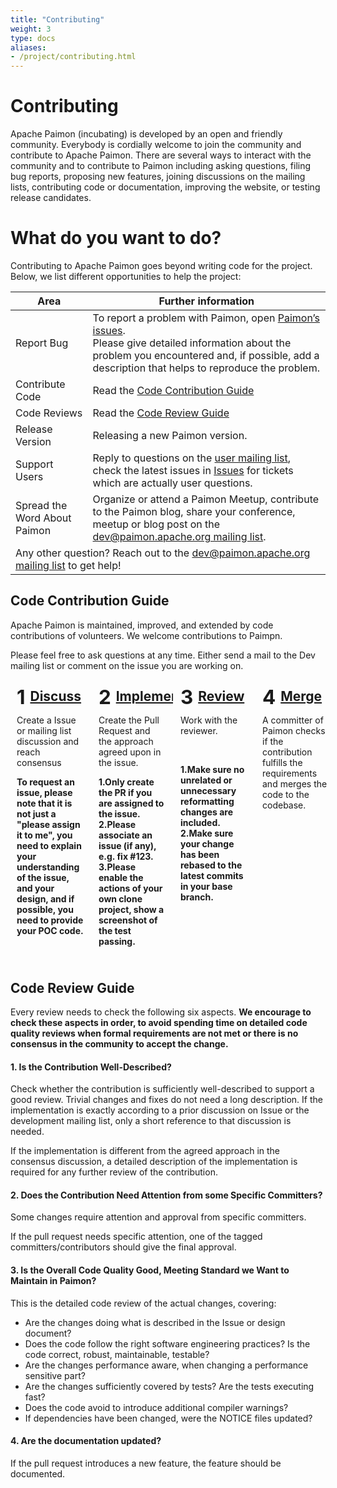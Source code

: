 ```yaml
---
title: "Contributing"
weight: 3
type: docs
aliases:
- /project/contributing.html
---
```

<!--
Licensed to the Apache Software Foundation (ASF) under one
or more contributor license agreements.  See the NOTICE file
distributed with this work for additional information
regarding copyright ownership.  The ASF licenses this file
to you under the Apache License, Version 2.0 (the
"License"); you may not use this file except in compliance
with the License.  You may obtain a copy of the License at

  http://www.apache.org/licenses/LICENSE-2.0

Unless required by applicable law or agreed to in writing,
software distributed under the License is distributed on an
"AS IS" BASIS, WITHOUT WARRANTIES OR CONDITIONS OF ANY
KIND, either express or implied.  See the License for the
specific language governing permissions and limitations
under the License.
-->

# Contributing

Apache Paimon (incubating) is developed by an open and friendly community. Everybody is cordially welcome to join
the community and contribute to Apache Paimon. There are several ways to interact with the community and to contribute
to Paimon including asking questions, filing bug reports, proposing new features, joining discussions on the mailing
lists, contributing code or documentation, improving the website, or testing release candidates.

<h1>What do you want to do?</h1>
<p>Contributing to Apache Paimon goes beyond writing code for the project. Below, we list different opportunities to help the project:</p>

<table class="table table-bordered">
  <thead>
    <tr>
      <th>Area</th>
      <th>Further information</th>
    </tr>
  </thead>
  <tbody>
    <tr>
      <td><span class="glyphicon glyphicon-exclamation-sign" aria-hidden="true"></span> Report Bug</td>
      <td>To report a problem with Paimon, open <a href="https://github.com/apache/incubator-paimon/issues">Paimon’s issues</a>. <br/>
      Please give detailed information about the problem you encountered and, if possible, add a description that helps to reproduce the problem.</td>
    </tr>
    <tr>
      <td><span class="glyphicon glyphicon-console" aria-hidden="true"></span> Contribute Code</td>
      <td>Read the <a href="#code-contribution-guide">Code Contribution Guide</a></td>
    </tr>
    <tr>
      <td><span class="glyphicon glyphicon-ok" aria-hidden="true"></span> Code Reviews</td>
      <td>Read the <a href="#code-review-guide">Code Review Guide</a></td>
    </tr>
    <tr>
      <td><span class="glyphicon glyphicon-thumbs-up" aria-hidden="true"></span> Release Version</td>
      <td>Releasing a new Paimon version.</td>
    </tr>
    <tr>
      <td><span class="glyphicon glyphicon-user" aria-hidden="true"></span> Support Users</td>
      <td>Reply to questions on the <a href="https://github.com/apache/incubator-paimon#mailing-lists">user mailing list</a>,
          check the latest issues in <a href="https://github.com/apache/incubator-paimon/issues">Issues</a> for tickets which are actually user questions.
        </ul>
      </td>
    </tr>
    <tr>
      <td><span class="glyphicon glyphicon-volume-up" aria-hidden="true"></span> Spread the Word About Paimon</td>
      <td>Organize or attend a Paimon Meetup, contribute to the Paimon blog, share your conference, meetup or blog
          post on the <a href="https://github.com/apache/incubator-paimon#mailing-lists">dev@paimon.apache.org mailing list</a>.
      </td>
    </tr>
    <tr>
      <td colspan="2">
        <span class="glyphicon glyphicon-question-sign" aria-hidden="true"></span> Any other question? Reach out to the
                     <a href="https://github.com/apache/incubator-paimon#mailing-lists">dev@paimon.apache.org mailing list</a> to get help!
      </td>
    </tr>
  </tbody>
</table>

## Code Contribution Guide

Apache Paimon is maintained, improved, and extended by code contributions of volunteers. We welcome contributions to Paimpn.

Please feel free to ask questions at any time. Either send a mail to the Dev mailing list or comment on the issue you are working on.

<style>
.contribute-grid {
  margin-bottom: 10px;
  display: flex;
  flex-direction: column;
  margin-left: -2px;
  margin-right: -2px;
}

.contribute-grid .column {
  margin-top: 4px;
  padding: 0 2px;
}

@media only screen and (min-width: 480px) {
  .contribute-grid {
    flex-direction: row;
    flex-wrap: wrap;
  }

  .contribute-grid .column {
    flex: 0 0 50%;
  }

  .contribute-grid .column {
    margin-top: 4px;
  }
}

@media only screen and (min-width: 960px) {
  .contribute-grid {
    flex-wrap: nowrap;
  }

  .contribute-grid .column {
    flex: 0 0 25%;
  }
}

.contribute-grid .panel {
  height: 100%;
  margin: 0;
}

.contribute-grid .panel-body {
  padding: 10px;
}

.contribute-grid h2 {
  margin: 0 0 10px 0;
  padding: 0;
  display: flex;
  align-items: flex-start;
}

.contribute-grid .number {
  margin-right: 0.25em;
  font-size: 1.5em;
  line-height: 0.9;
}
</style>

<div class="contribute-grid">
  <div class="column">
    <div class="panel panel-default">
      <div class="panel-body">
        <h2><span class="number">1</span><a href="#consensus">Discuss</a></h2>
        <p>Create a Issue or mailing list discussion and reach consensus</p>
        <p><b>To request an issue, please note that it is not just a "please assign it to me", you need to explain your understanding of the issue, and your design, and if possible, you need to provide your POC code.</b></p>
      </div>
    </div>
  </div>
  <div class="column">
    <div class="panel panel-default">
      <div class="panel-body">
        <h2><span class="number">2</span><a href="#implement">Implement</a></h2>
        <p>Create the Pull Request and the approach agreed upon in the issue.</p>
        <p><b>1.Only create the PR if you are assigned to the issue. 2.Please associate an issue (if any), e.g. fix #123. 3.Please enable the actions of your own clone project, show a screenshot of the test passing.</b></p>
      </div>
    </div>
  </div>
  <div class="column">
    <div class="panel panel-default">
      <div class="panel-body">
        <h2><span class="number">3</span><a href="#review">Review</a></h2>
        <p>Work with the reviewer.</p><br />
        <p><b>1.Make sure no unrelated or unnecessary reformatting changes are included. 2.Make sure your change has been rebased to the latest commits in your base branch.</b></p>
      </div>
    </div>
  </div>
  <div class="column">
    <div class="panel panel-default">
      <div class="panel-body">
        <h2><span class="number">4</span><a href="#merge">Merge</a></h2>
        <p>A committer of Paimon checks if the contribution fulfills the requirements and merges the code to the codebase.</p>
      </div>
    </div>
  </div>
</div>

## Code Review Guide

Every review needs to check the following six aspects. **We encourage to check these aspects in order, to avoid
spending time on detailed code quality reviews when formal requirements are not met or there is no consensus in
the community to accept the change.**

#### 1. Is the Contribution Well-Described?

Check whether the contribution is sufficiently well-described to support a good review. Trivial changes and fixes
do not need a long description. If the implementation is exactly according to a prior discussion on Issue or the
development mailing list, only a short reference to that discussion is needed.

If the implementation is different from the agreed approach in the consensus discussion, a detailed description of
the implementation is required for any further review of the contribution.

#### 2. Does the Contribution Need Attention from some Specific Committers?

Some changes require attention and approval from specific committers.

If the pull request needs specific attention, one of the tagged committers/contributors should give the final approval.

#### 3. Is the Overall Code Quality Good, Meeting Standard we Want to Maintain in Paimon?

This is the detailed code review of the actual changes, covering:

- Are the changes doing what is described in the Issue or design document?
- Does the code follow the right software engineering practices? Is the code correct, robust, maintainable, testable?
- Are the changes performance aware, when changing a performance sensitive part?
- Are the changes sufficiently covered by tests? Are the tests executing fast?
- Does the code avoid to introduce additional compiler warnings?
- If dependencies have been changed, were the NOTICE files updated?

#### 4. Are the documentation updated?

If the pull request introduces a new feature, the feature should be documented.
